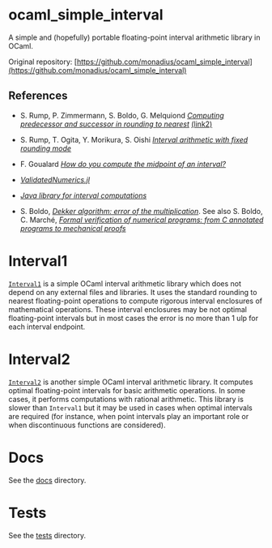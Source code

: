 # ocaml_simple_interval
A simple and (hopefully) portable floating-point interval arithmetic library in OCaml.

Original repository: [https://github.com/monadius/ocaml_simple_interval](https://github.com/monadius/ocaml_simple_interval)

## References

- S. Rump, P. Zimmermann, S. Boldo, G. Melquiond 
  [*Computing predecessor and successor in rounding to nearest*](https://hal.inria.fr/inria-00337537/document)
  [(link2)](http://www.ti3.tuhh.de/paper/rump/RuZiBoMe09.pdf)

- S. Rump, T. Ogita, Y. Morikura, S. Oishi
  [*Interval arithmetic with fixed rounding mode*](https://www.jstage.jst.go.jp/article/nolta/7/3/7_362/_pdf)

- F. Goualard 
  [*How do you compute the midpoint of an interval?*](https://hal.archives-ouvertes.fr/hal-00576641/document)
  
- [*ValidatedNumerics.jl*](https://github.com/dpsanders/ValidatedNumerics.jl)

- [*Java library for interval computations*](https://java.net/projects/jinterval)

- S. Boldo, 
  [*Dekker algorithm: error of the multiplication*](https://www.lri.fr/~sboldo/progs/Dekker.c.html). 
  See also S. Boldo, C. Marché,
  [*Formal verification of numerical programs: from C annotated programs to mechanical proofs*](https://hal.inria.fr/hal-00777605/document)

# Interval1

[`Interval1`](interval1.mli) is a simple OCaml interval arithmetic
library which does not depend on any external files and libraries. It
uses the standard rounding to nearest floating-point operations to
compute rigorous interval enclosures of mathematical operations. These
interval enclosures may be not optimal floating-point intervals but in
most cases the error is no more than 1 ulp for each interval endpoint.

# Interval2

[`Interval2`](interval2.mli) is another simple OCaml interval
arithmetic library. It computes optimal floating-point intervals for
basic arithmetic operations. In some cases, it performs computations
with rational arithmetic. This library is slower than `Interval1` but
it may be used in cases when optimal intervals are required (for
instance, when point intervals play an important role or when
discontinuous functions are considered).

# Docs

See the [docs](docs) directory.

# Tests

See the [tests](tests) directory.
